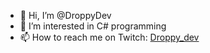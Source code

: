 - 👋 Hi, I’m @DroppyDev
- 👀 I’m interested in C# programming
- 📫 How to reach me on Twitch: [Droppy_dev](https://www.twitch.tv/droppy_dev)

<!---
DroppyDev/DroppyDev is a ✨ special ✨ repository because its `README.md` (this file) appears on your GitHub profile.
You can click the Preview link to take a look at your changes.
--->
